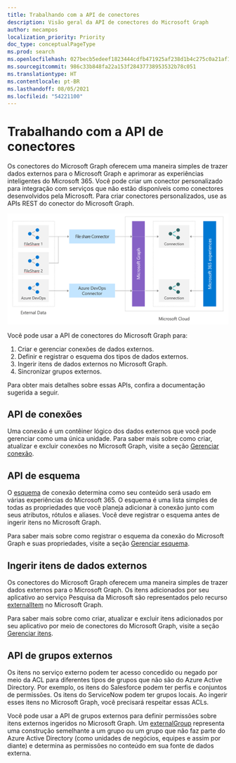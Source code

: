 ```yaml
---
title: Trabalhando com a API de conectores
description: Visão geral da API de conectores do Microsoft Graph
author: mecampos
localization_priority: Priority
doc_type: conceptualPageType
ms.prod: search
ms.openlocfilehash: 027becb5edeef1823444cdfb471925af238d1b4c275c0a21af10c72c60547419
ms.sourcegitcommit: 986c33b848fa22a153f28437738953532b78c051
ms.translationtype: HT
ms.contentlocale: pt-BR
ms.lasthandoff: 08/05/2021
ms.locfileid: "54221100"
---
```

# <a name="working-with-the-connectors-api"></a>Trabalhando com a API de conectores

Os conectores do Microsoft Graph oferecem uma maneira simples de trazer dados externos para o Microsoft Graph e aprimorar as experiências inteligentes do Microsoft 365. Você pode criar um conector personalizado para integração com serviços que não estão disponíveis como conectores desenvolvidos pela Microsoft. Para criar conectores personalizados, use as APIs REST do conector do Microsoft Graph.

![Imagem mostrando os dados externos chegando através de diferentes tipos de conectores para o Microsoft Graph](./images/connectors-images/api-overview.png)

Você pode usar a API de conectores do Microsoft Graph para:

1. Criar e gerenciar conexões de dados externos.
2. Definir e registrar o esquema dos tipos de dados externos.
3. Ingerir itens de dados externos no Microsoft Graph.
4. Sincronizar grupos externos.

Para obter mais detalhes sobre essas APIs, confira a documentação sugerida a seguir.

## <a name="connections-api"></a>API de conexões

Uma conexão é um contêiner lógico dos dados externos que você pode gerenciar como uma única unidade.
Para saber mais sobre como criar, atualizar e excluir conexões no Microsoft Graph, visite a seção [Gerenciar conexão](connecting-external-content-manage-connections.md).

## <a name="schema-api"></a>API de esquema

O [esquema](/graph/api/resources/schema?view=graph-rest-beta&amp;preserve-view=true) de conexão determina como seu conteúdo será usado em várias experiências do Microsoft 365. O esquema é uma lista simples de todas as propriedades que você planeja adicionar à conexão junto com seus atributos, rótulos e aliases. Você deve registrar o esquema antes de ingerir itens no Microsoft Graph.

Para saber mais sobre como registrar o esquema da conexão do Microsoft Graph e suas propriedades, visite a seção [Gerenciar esquema](connecting-external-content-manage-schema.md).

## <a name="ingest-external-data-items"></a>Ingerir itens de dados externos

Os conectores do Microsoft Graph oferecem uma maneira simples de trazer dados externos para o Microsoft Graph. Os itens adicionados por seu aplicativo ao serviço Pesquisa da Microsoft são representados pelo recurso [externalItem](/graph/api/resources/externalitem?view=graph-rest-beta&preserve-view=true) no Microsoft Graph.

Para saber mais sobre como criar, atualizar e excluir itens adicionados por seu aplicativo por meio de conectores do Microsoft Graph, visite a seção [Gerenciar itens](connecting-external-content-manage-items.md).

## <a name="external-groups-api"></a>API de grupos externos

Os itens no serviço externo podem ter acesso concedido ou negado por meio da ACL para diferentes tipos de grupos que não são do Azure Active Directory. Por exemplo, os itens do Salesforce podem ter perfis e conjuntos de permissões. Os itens do ServiceNow podem ter grupos locais. Ao ingerir esses itens no Microsoft Graph, você precisará respeitar essas ACLs.

Você pode usar a API de grupos externos para definir permissões sobre itens externos ingeridos no Microsoft Graph. Um [externalGroup](/graph/api/externalgroup-post-members?view=graph-rest-beta&amp;preserve-view=true) representa uma construção semelhante a um grupo ou um grupo que não faz parte do Azure Active Directory (como unidades de negócios, equipes e assim por diante) e determina as permissões no conteúdo em sua fonte de dados externa.